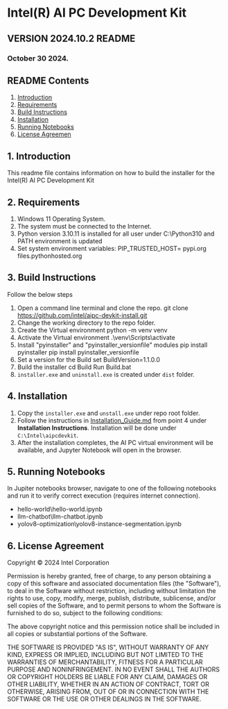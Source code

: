 # Intel(R) AI PC Development Kit
## VERSION 2024.10.2 README
### October 30 2024.

## README Contents

1.  [Introduction](#1-introduction)
2.  [Requirements](#2-requirements)
3.  [Build Instructions](#3-build-instructions)
4.  [Installation](#4-installation)
5.  [Running Notebooks](#5-running-notebooks)
6.  [License Agreemen](#6-license-agreement)

## 1. Introduction

This readme file contains information on how to build the installer for the Intel(R) AI PC Development Kit

## 2. Requirements

1. Windows 11 Operating System.
2. The system must be connected to the Internet.
3. Python version 3.10.11 is installed for all user under C:\Python310 and PATH environment is updated
4. Set system environment variables:
    PIP_TRUSTED_HOST= pypi.org files.pythonhosted.org

## 3. Build Instructions

Follow the below steps
1. Open a command line terminal and clone the repo.
    git clone https://github.com/intel/aipc-devkit-install.git
2. Change the working directory to the repo folder.
3. Create the Virtual environment
    python -m venv venv
4. Activate the Virtual environment
    .\venv\Scripts\activate
5. Install "pyinstaller" and "pyinstaller_versionfile" modules
    pip install pyinstaller
    pip install pyinstaller_versionfile
6. Set a version for the Build
    set BuildVersion=1.1.0.0
7. Build the installer
    cd Build
    Run Build.bat
8. `installer.exe` and `uninstall.exe` is created under `dist` folder.

## 4. Installation

1. Copy the `installer.exe` and `unstall.exe` under repo root folder.
2. Follow the instructions in [Installation_Guide.md](Installation_Guide.md) from point 4 under **Installation Instructions**. Installation will be done under `C:\Intel\aipcdevkit`. 
3. After the installation completes, the AI PC virtual environment will be available, and Jupyter Notebook will open in the browser.

## 5. Running Notebooks

In Jupiter notebooks browser, navigate to one of the following notebooks and run it to verify correct execution (requires internet connection).
- hello-world\hello-world.ipynb
- llm-chatbot\llm-chatbot.ipynb
- yolov8-optimization\yolov8-instance-segmentation.ipynb

## 6. License Agreement

Copyright © 2024 Intel Corporation

Permission is hereby granted, free of charge, to any person obtaining a copy of
this software and associated documentation files (the "Software"), to deal in the
Software without restriction, including without limitation the rights to use, copy,
modify, merge, publish, distribute, sublicense, and/or sell copies of the Software,
and to permit persons to whom the Software is furnished to do so, subject to the
following conditions:

The above copyright notice and this permission notice shall be included in all
copies or substantial portions of the Software.

THE SOFTWARE IS PROVIDED "AS IS", WITHOUT WARRANTY OF ANY
KIND, EXPRESS OR IMPLIED, INCLUDING BUT NOT LIMITED TO THE
WARRANTIES OF MERCHANTABILITY, FITNESS FOR A PARTICULAR
PURPOSE AND NONINFRINGEMENT. IN NO EVENT SHALL THE
AUTHORS OR COPYRIGHT HOLDERS BE LIABLE FOR ANY CLAIM,
DAMAGES OR OTHER LIABILITY, WHETHER IN AN ACTION OF
CONTRACT, TORT OR OTHERWISE, ARISING FROM, OUT OF OR IN
CONNECTION WITH THE SOFTWARE OR THE USE OR OTHER
DEALINGS IN THE SOFTWARE.
